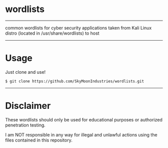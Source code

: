 # wordlists

---

common wordlists for cyber security applications
taken from Kali Linux distro (located in /usr/share/wordlists) to host

---

# Usage
Just clone and use!
```
$ git clone https://github.com/SkyMoonIndustries/wordlists.git
```

---
# Disclaimer
These wordlists should only be used for educational purposes or authorized penetration testing.

I am NOT responsible in any way for illegal and unlawful actions using the files contained in this repository.
